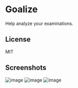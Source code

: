 # Goalize

Help analyze your examinations.

## License

MIT

## Screenshots

![image](https://cloud.githubusercontent.com/assets/4198311/24579267/a0317cce-1724-11e7-85d2-907a4109de2a.png)
![image](https://cloud.githubusercontent.com/assets/4198311/24608010/1166c448-18a7-11e7-9485-d3e666d37dc7.png)
![image](https://cloud.githubusercontent.com/assets/4198311/24608013/19b8e3ce-18a7-11e7-8285-3d05f07c47d7.png)
